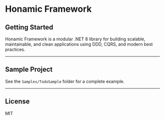 # Honamic Framework

## Getting Started

Honamic Framework is a modular .NET 8 library for building scalable, maintainable, and clean applications using DDD, CQRS, and modern best practices.

---

## Sample Project

See the `Samples/TodoSample` folder for a complete example.

---

## License

MIT
